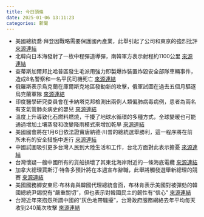 ```yaml
---
title: 今日頭條
date: 2025-01-06 13:11:23
categories: 新聞            
---
```

- 美國總統喬·拜登因戰略需要保護國內產業，此舉引起了公司和東京的強烈批評 [來源連結](https://www.japantimes.co.jp/news/2025/01/06/japan/ishiba-blocked-us-steel-deal-investments/)
- 北韓向日本海發射了一枚中程彈道導彈，南韓軍方表示射程約1100公里 [來源連結](https://www.japantimes.co.jp/news/2025/01/06/asia-pacific/north-korea-first-missile-2025/)
- 查蒂斯加爾邦比哈普區發生毛派用強力即製爆炸裝置炸毀安全部隊車輛事件，造成8名警察和一名平民司機死亡 [來源連結](https://www.thehindu.com/news/national/naxals-blow-up-vehicle-of-security-personnel-with-ied-in-chhattisgarh-casualties-feared/article69067771.ece)
- 俄羅斯表示烏克蘭在庫爾斯克地區發動新的攻擊，俄軍試圖在過去五個月驅逐烏克蘭軍隊 [來源連結](https://www.theguardian.com/world/2025/jan/06/ukraine-war-briefing-fierce-fighting-reported-in-russias-kursk-region-amid-new-ukrainian-offensive)
- 印度醫學研究委員會在卡納塔克邦檢測出兩例人類偏肺病毒病例，患者為兩名有支氣管肺炎病史的嬰兒 [來源連結](https://www.thehindu.com/news/cities/bangalore/eight-month-old-baby-tests-positive-for-hmpv-in-bengaluru-private-hospital/article69067099.ece)
- 溫度上升導致化石燃料燃燒，干擾了地球水循環的多種方式，全球變暖也可能通過增加土壤蒸發和改變降雨模式來增加乾旱 [來源連結](https://www.theguardian.com/world/2025/jan/06/climate-crisis-wreaking-havoc-on-earths-water-cycle-report-finds)
- 美國國會將在1月6日依法證實唐納德·川普的總統選舉勝利，這一程序將在前所未有的安全措施中進行 [來源連結](https://www.theguardian.com/us-news/2025/jan/05/biden-social-security-fairness-act)
- 中國試圖吸引更多台灣人民到大陸生活和工作，台北方面對此表示擔憂 [來源連結](https://www.japantimes.co.jp/news/2025/01/06/asia-pacific/politics/china-taiwanese-live-there/)
- 台灣懷疑一艘中國所有的貨船損壞了其東北海岸附近的一條海底電纜 [來源連結](https://www.japantimes.co.jp/news/2025/01/06/asia-pacific/politics/taiwan-chinese-ship-subsea-cable/)
- 加拿大總理賈斯汀·特魯多預計將在本週宣布辭職，此舉將觸發選舉新總理的競賽 [來源連結](https://www.japantimes.co.jp/news/2025/01/06/world/politics/canada-trudeau-resign-report/)
- 美國國務卿安東尼·布林肯與韓國代理總統會面，布林肯表示美國對被彈劾的韓國總統尹錫悅有“嚴重關切”，但也表示對韓國民主的韌性有“信心” [來源連結](https://www.japantimes.co.jp/news/2025/01/06/asia-pacific/politics/blinken-south-korea-yoon/)
- 台灣近年來抱怨所謂中國的“灰色地帶騷擾”，台灣政府服務網絡去年平均每天收到240萬次攻擊 [來源連結](https://www.japantimes.co.jp/news/2025/01/06/asia-pacific/chinese-cyberattacks-taiwan-24-mln-a-day/)



